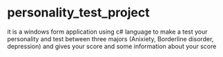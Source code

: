 # personality_test_project
it is a windows form application using c# language to make a test your personality  and test between three majors (Anixiety, Borderline disorder, depression) and gives your score and some information about your score

